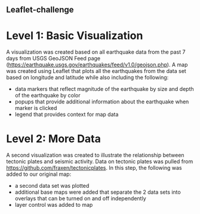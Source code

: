 ## Leaflet-challenge

# Level 1: Basic Visualization

A visualization was created based on all earthquake data from the past 7 days from USGS GeoJSON Feed page (https://earthquake.usgs.gov/earthquakes/feed/v1.0/geojson.php). A map was created using Leaflet that plots all the earthquakes from the data set based on longitude and latitude while also including the following:

  - data markers that reflect magnitude of the earthquake by size and depth of the earthquake by color
  - popups that provide additional information about the earthquake when marker is clicked
  - legend that provides context for map data
  
# Level 2: More Data

A second visualization was created to illustrate the relationship between tectonic plates and seismic activity. Data on tectonic plates was pulled from https://github.com/fraxen/tectonicplates. In this step, the following was added to our original map:
  
  - a second data set was plotted
  -  additional base maps were added that separate the 2 data sets into overlays that can be turned on and off       independently 
  - layer control was added to map
